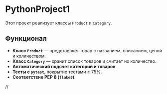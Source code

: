 # PythonProject1

Этот проект реализует классы `Product` и `Category`.

##  Функционал

- **Класс `Product`** — представляет товар с названием, описанием, ценой и количеством.
- **Класс `Category`** — хранит список товаров и считает их количество.
- **Автоматический подсчет категорий и товаров**.
- **Тесты с `pytest`**, покрытие тестами ≥ 75%.
- **Соответствие PEP 8 (`flake8`)**.

//